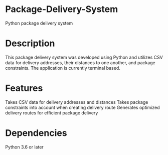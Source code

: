 # Package-Delivery-System
Python package delivery system

# Description
This package delivery system was developed using Python and utilizes CSV data for delivery addresses, their distances to one another, and package constraints. 
The application is currently terminal based.
# Features

Takes CSV data for delivery addresses and distances
Takes package constraints into account when creating delivery route
Generates optimized delivery routes for efficient package delivery

# Dependencies  
Python 3.6 or later
